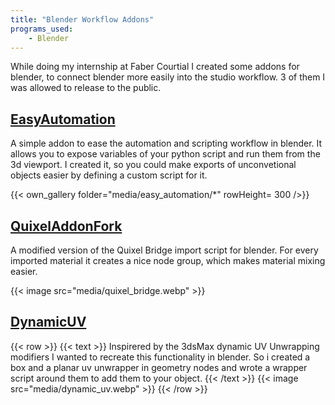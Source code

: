 ```yaml
---
title: "Blender Workflow Addons"
programs_used:
    - Blender
---
```


While doing my internship at Faber Courtial I created some addons for blender, to connect blender more easily into the studio workflow.
3 of them I was allowed to release to the public.

## [EasyAutomation](https://github.com/FScociety/EasyAutomation)

A simple addon to ease the automation and scripting workflow in blender.
It allows you to expose variables of your python script and run them from the 3d viewport.
I created it, so you could make exports of unconvetional objects easier by defining a custom script for it.

{{< own_gallery folder="media/easy_automation/*" rowHeight= 300 />}}

## [QuixelAddonFork](https://github.com/FScociety/Blender-Quixel-Bridge)

A modified version of the Quixel Bridge import script for blender. For every imported material it creates a nice node group, which makes material mixing easier.

{{< image src="media/quixel_bridge.webp" >}}

## [DynamicUV](https://github.com/FScociety/Dynamic-UV)

{{< row >}}
    {{< text >}}
Inspirered by the 3dsMax dynamic UV Unwrapping modifiers I wanted to recreate this functionality in blender.
So i created a box and a planar uv unwrapper in geometry nodes and wrote a wrapper script around them to add them to your object.
    {{< /text >}}
    {{< image src="media/dynamic_uv.webp" >}}
{{< /row >}}
